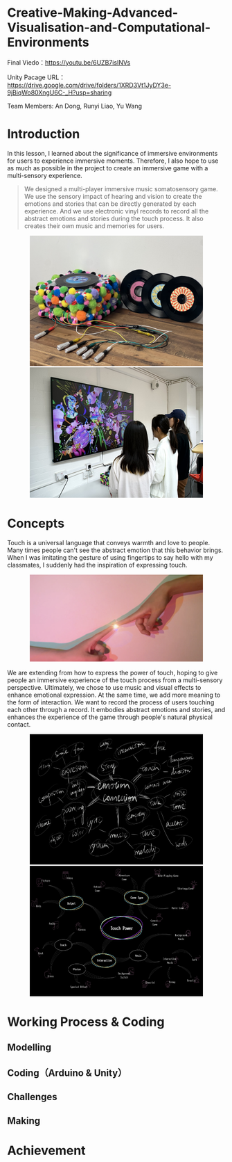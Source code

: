 # Creative-Making-Advanced-Visualisation-and-Computational-Environments

Final Viedo：https://youtu.be/6UZB7isINVs
</div>  
  
Unity Pacage URL：https://drive.google.com/drive/folders/1XRD3Vt1JyDY3e-9jBiqWo80XngU6C-_H?usp=sharing

Team Members: An Dong, Runyi Liao, Yu Wang

# Introduction
In this lesson, I learned about the significance of immersive environments for users to experience immersive moments. Therefore, I also hope to use as much as possible in the project to create an immersive game with a multi-sensory experience. 
</div>  

> We designed a multi-player immersive music somatosensory game. We use the sensory impact of hearing and vision to create the emotions and stories that can be directly generated by each experience. And we use electronic vinyl records to record all the abstract emotions and stories during the touch process. It also creates their own music and memories for users.

<div align=center>
<img src="https://github.com/AnnDkk/Creative-Making-Advanced-Visualisation-and-Computational-Environments/blob/main/Image/IMG_0871.JPG" width="400" height="300"> <img src="https://github.com/AnnDkk/Creative-Making-Advanced-Visualisation-and-Computational-Environments/blob/main/Image/IMG_1029.jpg" width="400" height="300">
</div>


# Concepts
Touch is a universal language that conveys warmth and love to people. Many times people can't see the abstract emotion that this behavior brings. When I was imitating the gesture of using fingertips to say hello with my classmates, I suddenly had the inspiration of expressing touch.
<div align=center>
<img src="https://github.com/AnnDkk/Creative-Making-Advanced-Visualisation-and-Computational-Environments/blob/main/Image/WechatIMG668.png" width="400" height="200">
</div>

We are extending from how to express the power of touch, hoping to give people an immersive experience of the touch process from a multi-sensory perspective. Ultimately, we chose to use music and visual effects to enhance emotional expression. At the same time, we add more meaning to the form of interaction. We want to record the process of users touching each other through a record. It embodies abstract emotions and stories, and enhances the experience of the game through people's natural physical contact.

</div> 
</div> 

<div align=center>
<img src="https://github.com/AnnDkk/Creative-Making-Advanced-Visualisation-and-Computational-Environments/blob/main/Image/WechatIMG669.png" width="400" height="300"> <img src="https://github.com/AnnDkk/Creative-Making-Advanced-Visualisation-and-Computational-Environments/blob/main/Image/WechatIMG670.png" width="400" height="300">
</div>




# Working Process & Coding



## Modelling



## Coding（Arduino & Unity）



## Challenges


## Making









# Achievement







